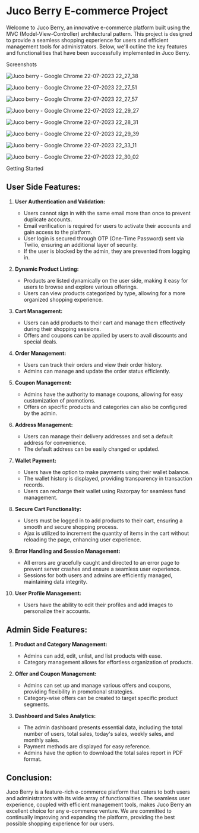 # Juco Berry E-commerce Project

Welcome to Juco Berry, an innovative e-commerce platform built using the MVC (Model-View-Controller) architectural pattern. This project is designed to provide a seamless shopping experience for users and efficient management tools for administrators. Below, we'll outline the key features and functionalities that have been successfully implemented in Juco Berry.

Screenshots

![Juco berry - Google Chrome 22-07-2023 22_27_38](https://github.com/unaizk/Juco-berry/assets/126644119/3cec6d6b-e4a0-4591-92f6-232fe6d7ec13)


![Juco berry - Google Chrome 22-07-2023 22_27_51](https://github.com/unaizk/Juco-berry/assets/126644119/80ec9cde-5804-4b92-8c33-b82a98a944d9)



![Juco berry - Google Chrome 22-07-2023 22_27_57](https://github.com/unaizk/Juco-berry/assets/126644119/7c6fba10-3020-462c-a04b-a7d2656dfa38)



![Juco berry - Google Chrome 22-07-2023 22_29_27](https://github.com/unaizk/Juco-berry/assets/126644119/547a7870-0381-4b72-a419-1eb01510f5a0)



![Juco berry - Google Chrome 22-07-2023 22_28_31](https://github.com/unaizk/Juco-berry/assets/126644119/d66ad4e3-5e85-4e2d-87ce-e5a2896a250c)



![Juco berry - Google Chrome 22-07-2023 22_29_39](https://github.com/unaizk/Juco-berry/assets/126644119/1b06fd1e-130e-4500-83fb-c481938e353b)



![Juco berry - Google Chrome 22-07-2023 22_33_11](https://github.com/unaizk/Juco-berry/assets/126644119/d2eb21c0-11e0-4bb2-8a30-e81d6a98f7d1)



![Juco berry - Google Chrome 22-07-2023 22_30_02](https://github.com/unaizk/Juco-berry/assets/126644119/c4352928-af80-438c-8770-954e966c357d)


Getting Started

## User Side Features:

1. **User Authentication and Validation:**
   - Users cannot sign in with the same email more than once to prevent duplicate accounts.
   - Email verification is required for users to activate their accounts and gain access to the platform.
   - User login is secured through OTP (One-Time Password) sent via Twilio, ensuring an additional layer of security.
   - If the user is blocked by the admin, they are prevented from logging in.

2. **Dynamic Product Listing:**
   - Products are listed dynamically on the user side, making it easy for users to browse and explore various offerings.
   - Users can view products categorized by type, allowing for a more organized shopping experience.

3. **Cart Management:**
   - Users can add products to their cart and manage them effectively during their shopping sessions.
   - Offers and coupons can be applied by users to avail discounts and special deals.

4. **Order Management:**
   - Users can track their orders and view their order history.
   - Admins can manage and update the order status efficiently.

5. **Coupon Management:**
   - Admins have the authority to manage coupons, allowing for easy customization of promotions.
   - Offers on specific products and categories can also be configured by the admin.

6. **Address Management:**
   - Users can manage their delivery addresses and set a default address for convenience.
   - The default address can be easily changed or updated.

7. **Wallet Payment:**
   - Users have the option to make payments using their wallet balance.
   - The wallet history is displayed, providing transparency in transaction records.
   - Users can recharge their wallet using Razorpay for seamless fund management.

8. **Secure Cart Functionality:**
   - Users must be logged in to add products to their cart, ensuring a smooth and secure shopping process.
   - Ajax is utilized to increment the quantity of items in the cart without reloading the page, enhancing user experience.

9. **Error Handling and Session Management:**
   - All errors are gracefully caught and directed to an error page to prevent server crashes and ensure a seamless user experience.
   - Sessions for both users and admins are efficiently managed, maintaining data integrity.

10. **User Profile Management:**
    - Users have the ability to edit their profiles and add images to personalize their accounts.

## Admin Side Features:

1. **Product and Category Management:**
   - Admins can add, edit, unlist, and list products with ease.
   - Category management allows for effortless organization of products.

2. **Offer and Coupon Management:**
   - Admins can set up and manage various offers and coupons, providing flexibility in promotional strategies.
   - Category-wise offers can be created to target specific product segments.

3. **Dashboard and Sales Analytics:**
   - The admin dashboard presents essential data, including the total number of users, total sales, today's sales, weekly sales, and monthly sales.
   - Payment methods are displayed for easy reference.
   - Admins have the option to download the total sales report in PDF format.

## Conclusion:

Juco Berry is a feature-rich e-commerce platform that caters to both users and administrators with its wide array of functionalities. The seamless user experience, coupled with efficient management tools, makes Juco Berry an excellent choice for any e-commerce venture. We are committed to continually improving and expanding the platform, providing the best possible shopping experience for our users.


 
